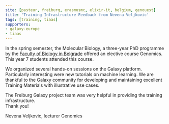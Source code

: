 ```yaml
---
site: [pasteur, freiburg, erasmusmc, elixir-it, belgium, genouest]
title: 'Training Infrastructure Feedback from Nevena Veljkovic'
tags: [training, tiaas]
supporters:
- galaxy-europe
- tiaas
---
```



In the spring semester, the Molecular Biology, a three-year PhD programme by the 
[Faculty of Biology in Belgrade](http://bg.ac.rs/en/members/faculties/FB.php)
offered an elective course Genomics. This year 7 students attended this course.

We organized several hands-on sessions on the Galaxy platform. Particularly interesting were new
tutorials on machine learning.
We are thankful to the Galaxy community for developing and maintaining excellent
Training Materials with illustrative use cases. 

The Freiburg Galaxy project team was very helpful in providing the training infrastructure.<br>
Thank you!

Nevena Veljkovic, lecturer Genomics
